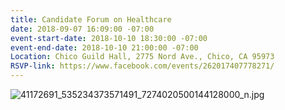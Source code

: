 ```yaml
---
title: Candidate Forum on Healthcare
date: 2018-09-07 16:09:00 -07:00
event-start-date: 2018-10-10 18:30:00 -07:00
event-end-date: 2018-10-10 21:00:00 -07:00
Location: Chico Guild Hall, 2775 Nord Ave., Chico, CA 95973
RSVP-link: https://www.facebook.com/events/262017407778271/
---
```


![41172691_535234373571491_7274020500144128000_n.jpg](/uploads/41172691_535234373571491_7274020500144128000_n.jpg)